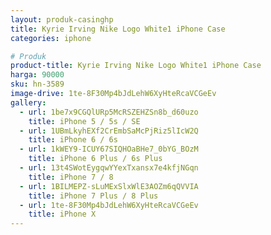 ```yaml
---
layout: produk-casinghp
title: Kyrie Irving Nike Logo White1 iPhone Case
categories: iphone

# Produk
product-title: Kyrie Irving Nike Logo White1 iPhone Case
harga: 90000
sku: hn-3589
image-drive: 1te-8F30Mp4bJdLehW6XyHteRcaVCGeEv
gallery:
  - url: 1be7x9CGQlURp5McRSZEHZSn8b_d60uzo
    title: iPhone 5 / 5s / SE
  - url: 1UBmLkyhEXf2CrEmbSaMcPjRiz5lIcW2Q
    title: iPhone 6 / 6s
  - url: 1kWEY9-ICUY67SIQHOaBHe7_0bYG_BOzM
    title: iPhone 6 Plus / 6s Plus
  - url: 13t4SWotEygqwYYexTxansx7e4kfjNGqn
    title: iPhone 7 / 8
  - url: 1BILMEPZ-sLuMExSlxWlE3AOZm6qQVVIA
    title: iPhone 7 Plus / 8 Plus
  - url: 1te-8F30Mp4bJdLehW6XyHteRcaVCGeEv
    title: iPhone X
---
```

